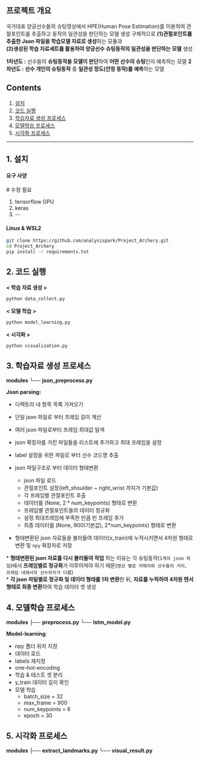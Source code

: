 

## 프로젝트 개요

국가대표 양궁선수들의 슈팅영상에서 HPE(Human Pose Estimation)를 이용하여 관절포인트를 추출하고 동작의 일관성을 판단하는 모델 생성
구체적으로 **(1)관절포인트를 추출한 Json 파일을 학습모델 자료로 생성**하는 모듈과   
**(2)생성된 학습 자료세트를 활용하여 양궁선수 슈팅동작의 일관성을 판단하는 모델** 생성
  
  
**1차년도 :** 선수들의 **슈팅동작을 모델이 판단**하여 **어떤 선수의 슈팅**인지 예측하는 모델
**2차년도 :** **선수 개인의 슈팅동작** 중 **일관성 정도(안정 동작)를 예측**하는 모델


## Contents

1. [설치](#설치)
2. [코드 실행](#코드-실행)
3. [학습자료 생성 프로세스](#학습자료-생성-프로세스)
4. [모델학습 프로세스](#모델학습-프로세스)
5. [시각화 프로세스](#시각화-프로세스)

---

## 1. 설치

#### 요구 사양
\# 수정 필요
1. tensorflow GPU
2. keras
3. --

#### Linux & WSL2

```bash
git clone https://github.com/analysispark/Project_Archery.git
cd Project_Archery
pip install -r requirements.txt
```



## 2. 코드 실행

**< 학습 자료 생성 >**
```bash
python data_collect.py
```

**< 모델 학습 >**

```bash
python model_learning.py
```

**< 시각화 >**
```bash
python visualization.py
```

## 3. 학습자료 생성 프로세스

**modules**
└── **json_preprocess.py**

**Json parsing:**
- 디렉토리 내 항목 목록 가져오기
- 단일 json 파일로 부터 프레임 길이 계산
- 여러 json 파일로부터 프레임 최대값 탐색
- json 확장자를 가진 파일들을 리스트에 추가하고 최대 프레임을 설정
- label 설정을 위한 파일로 부터 선수 코드명 추출
- json 파일구조로 부터 데이터 형태변환
  - json 파일 로드
  - 관절포인트 설정(left_shoulder ~ right_wrist 까지가 기본값)
  - 각 프레임별 관절포인트 추출
  - 데이터를 (None, 2 * num_keypoints) 형태로 변환
  - 프레임별 관절포인트들의 데이터 정규화
  - 설정 최대프레임에 부족한 만큼 빈 프레임 추가
  - 최종 데이터를 (None, 900(기본값), 2*num_keypoints) 형태로 변환

- 형태변환된 json 자료들을 불러들여 데이터(x_train)에 누적시키면서 4차원 형태로 변환 및 `npy` 확장자로 저장

\* **형태변환된 json 자료를 다시 불러들여 작업** 하는 이유는 각 슈팅동작(`1개의 json 파일`)에서 **프레임별로 정규화**가 이루어져야 하기 때문(`영상 별로 카메라와 선수들의 거리, 프레임 내에서의 선수위치가 다름`)  
\* **각 json 파일별로 정규화 및 데이터 형태를 1차 변환**한 뒤, **자료를 누적하여 4차원 텐서 형태로 최종 변환**하여 학습 데이터 셋 생성




## 4. 모델학습 프로세스

**modules**
├── **preprocess.py**
└── **lstm_model.py**



**Model-learning**:
- npy 폴더 위치 지정
- 데이터 로드
- labels 재지정
- one-hot-encoding
- 학습 & 테스트 셋 분리
- y_train 데이터 길이 확인
- 모델 학습
  - batch_size = 32
  - max_frame = 900
  - num_keypoints = 6
  - epoch = 30 

## 5. 시각화 프로세스

**modules**
├── **extract_landmarks.py**
└── **visual_result.py**